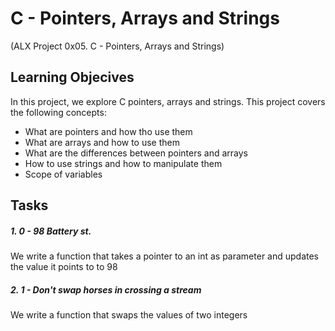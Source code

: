 # C - Pointers, Arrays and Strings
(ALX Project  0x05. C - Pointers, Arrays and Strings)
## Learning Objecives
In this project, we explore C pointers, arrays and strings. This project covers the following concepts:
- What are pointers and how tho use them
- What are arrays and how to use them
- What are the differences between pointers and arrays
- How to use strings and how to manipulate them
- Scope of variables

## Tasks
##### 1. 0 - 98 Battery st.
We write a function that takes a pointer to an int as parameter and updates the value it points to to 98

##### 2. 1 - Don't swap horses in crossing a stream
We write a function that swaps the values of two integers


